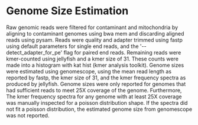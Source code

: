 
# Genome Size Estimation
Raw genomic reads were filtered for contaminant and mitochondria by aligning to contaminant genomes using bwa mem and discarding aligned reads using pysam. Reads were quality and adapter trimmed using fastp using default parameters for single end reads, and the '--detect_adapter_for_pe' flag for paired end reads. Remaining reads were kmer-counted using jellyfish and a kmer size of 31. These counts were made into a histogram with kat hist (kmer analysis toolkit). Genome sizes were estimated using genomescope, using the mean read length as reported by fastp, the kmer size of 31, and the kmer frequency spectra as produced by jellyfish. Genome sizes were only reported for genomes that had sufficient reads to meet 25X coverage of the genome. Furthermore, The kmer frequency spectra for any genome with at least 25X coverage was manually inspected for a poisson distribution shape. If the spectra did not fit a poisson distribution, the estimated genome size from genomescope was not reported.  